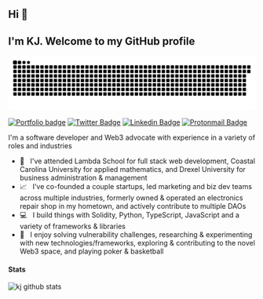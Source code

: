 ## Hi 👋

## I'm KJ. Welcome to my GitHub profile

![Snake animation](https://github.com/badu/badu/blob/master/github-contribution-grid-snake.svg)

[![Portfolio badge](https://img.shields.io/badge/Portfolio-kjmagill.com-358af2.svg)](https://kjmagill.com) [![Twitter Badge](https://img.shields.io/badge/-@kjmagill-1ca0f1?style=flat-square&labelColor=1ca0f1&logo=twitter&logoColor=white&link=https://twitter.com/kjmagill)](https://twitter.com/kjmagill) [![Linkedin Badge](https://img.shields.io/badge/-kjmagill-blue?style=flat-square&logo=Linkedin&logoColor=white&link=https://www.linkedin.com/in/kjmagill/)](https://www.linkedin.com/in/kjmagill/) [![Protonmail Badge](https://img.shields.io/badge/-kjmagill@protonmail.com-494949?style=flat-square&logo=Protonmail&logoColor=white&link=mailto:kjmagill@protonmail.com)](mailto:kjmagill@protonmail.com)

I'm a software developer and Web3 advocate with experience in a variety of roles and industries

- 🏫 &nbsp; I've attended Lambda School for full stack web development, Coastal Carolina University for applied mathematics, and Drexel University for business administration &amp; management
- 📈 &nbsp; I've co-founded a couple startups, led marketing and biz dev teams across multiple industries, formerly owned &amp; operated an electronics repair shop in my hometown, and actively contribute to multiple DAOs
- 💻 &nbsp; I build things with Solidity, Python, TypeScript, JavaScript and a variety of frameworks &amp; libraries
- 💬 &nbsp; I enjoy solving vulnerability challenges, researching &amp; experimenting with new technologies/frameworks, exploring &amp; contributing to the novel Web3 space, and playing poker &amp; basketball

#### Stats

![kj github stats](https://github-readme-stats.vercel.app/api?username=kjmagill)
